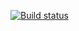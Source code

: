 [![Build status](https://ci.appveyor.com/api/projects/status/don0v6h35dejt74w?svg=true)](https://ci.appveyor.com/project/ArtemiiSi/hw-autotesting1-2)
